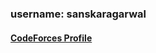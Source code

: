 <h3>username: sanskaragarwal</h3>
<h4><a href="https://codeforces.com/profile/sanskaragarwal" target="_blank">CodeForces Profile</a></h4>